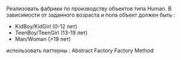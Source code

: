 Реализовать фабрики по производству объектов типа Human.
В зависимости от заданного возраста и пола объект должен быть : 
- KidBoy/KidGirl (0-12 лет)
- TeenBoy/TeenGirl (13-19 лет)
- Man/Woman (>19 лет)

использовать паттерны :
Abstract Factory
Factory Method